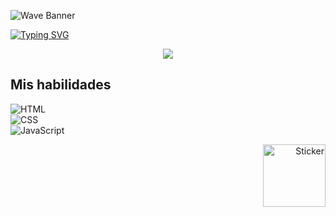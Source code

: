 ![Wave Banner](https://capsule-render.vercel.app/api?type=waving&color=gradient&height=200&section=header)

<a href="https://git.io/typing-svg"><img src="https://readme-typing-svg.demolab.com?font=Fira+Code&pause=1000&color=F74C9E&center=true&width=435&lines=Vive+creando%2C+no+vivas+deshaciendo" alt="Typing SVG" /></a>
<p align="center">
  <a href="https://skillicons.dev">
    <img src="https://skillicons.dev/icons?i=html,css,js,astro,nodejs" />
  </a>
</p>

## Mis habilidades
![HTML](https://img.shields.io/badge/HTML-90%25-orange?style=flat&logo=html5&logoColor=white)  
![CSS](https://img.shields.io/badge/CSS-85%25-blue?style=flat&logo=css3&logoColor=white)  
![JavaScript](https://img.shields.io/badge/JavaScript-80%25-yellow?style=flat&logo=javascript&logoColor=white)

<p align="right">
  <img src="https://i.postimg.cc/4yVtz7QZ/YWxr-MS5wbmc.png" alt="Sticker" width="100">
</p>
